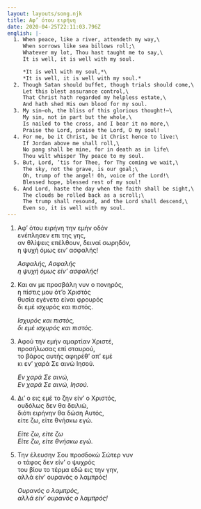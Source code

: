 ```yaml
---
layout: layouts/song.njk
title: Αφ’ ότου ειρήνη
date: 2020-04-25T22:11:03.796Z
english: |-
  1. When peace, like a river, attendeth my way,\
     When sorrows like sea billows roll;\
     Whatever my lot, Thou hast taught me to say,\
     It is well, it is well with my soul.

     *It is well with my soul,*\
     *It is well, it is well with my soul.*
  2. Though Satan should buffet, though trials should come,\
     Let this blest assurance control,\
     That Christ hath regarded my helpless estate,\
     And hath shed His own blood for my soul.
  3. My sin—oh, the bliss of this glorious thought!—\
     My sin, not in part but the whole,\
     Is nailed to the cross, and I bear it no more,\
     Praise the Lord, praise the Lord, O my soul!
  4. For me, be it Christ, be it Christ hence to live:\
     If Jordan above me shall roll,\
     No pang shall be mine, for in death as in life\
     Thou wilt whisper Thy peace to my soul.
  5. But, Lord, ’tis for Thee, for Thy coming we wait,\
     The sky, not the grave, is our goal;\
     Oh, trump of the angel! Oh, voice of the Lord!\
     Blessed hope, blessed rest of my soul!
  6. And Lord, haste the day when the faith shall be sight,\
     The clouds be rolled back as a scroll;\
     The trump shall resound, and the Lord shall descend,\
     Even so, it is well with my soul.
---
```

1. Αφ’ ότου ειρήνη την εμήν οδόν\
   ενέπλησεν επι της γης,\
   αν θλίψεις επέλθουν, δειναί σωρηδόν,\
   η ψυχή όμως ειν’ ασφαλής!

   *Ασφαλής, Ασφαλής*\
   *η ψυχή όμως είν’ ασφαλής!*
2. Και αν με προσβάλη νυν ο πονηρός,\
   η πίστις μου ότ’ο Χριστός\
   θυσία εγένετο είναι φρουρός\
   δι εμέ ισχυρός και πιστός.

   *Ισχυρός και πιστός,*\
   *δι εμέ ισχυρός και πιστός.*
3. Αφού την εμήν αμαρτίαν Χριστέ,\
   προσήλωσας επί σταυρού,\
   το βάρος αυτής αφηρέθ’ απ’ εμέ\
   κι εν’ χαρά Σε αινώ Ιησού.

   *Εν χαρά Σε αινώ,*\
   *Εν χαρά Σε αινώ, Ιησού.*
4. Δι’ ο εις εμέ το ζην είν’ ο Χριστός,\
   ουδόλως δεν θα δειλιώ,\
   διότι ειρήνην θα δώση Αυτός,\
   είτε ζω, είτε θνήσκω εγώ.

   *Είτε ζω, είτε ζω*\
   *Είτε ζω, είτε θνήσκω εγώ.*
5. Την έλευσην Σου προσδοκώ Σώτερ νυν\
   ο τάφος δεν είν’ ο ψυχρός\
   του βίου το τέρμα εδώ εις την γην,\
   αλλά είν’ ουρανός ο λαμπρός!

   *Ουρανός ο λαμπρός,*\
   *αλλά είν’ ουρανός ο λαμπρός!*